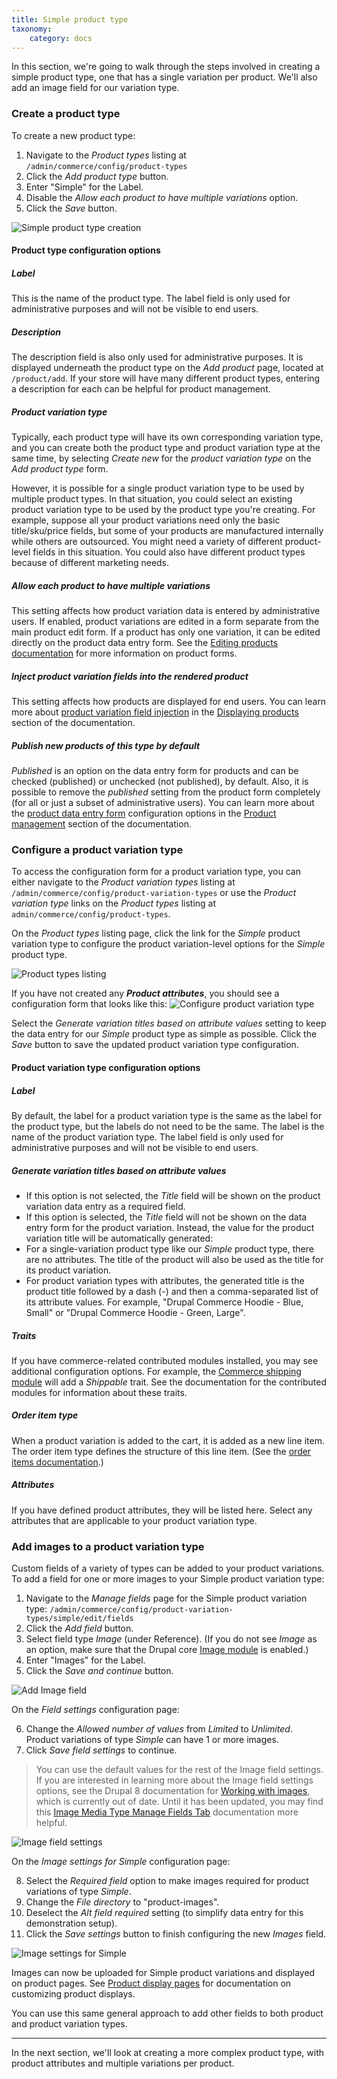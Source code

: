 ```yaml
---
title: Simple product type
taxonomy:
    category: docs
---
```


In this section, we're going to walk through the steps involved in creating a simple product type, one that has a single variation per product. We'll also add an image field for our variation type.

### Create a product type
To create a new product type:
1. Navigate to the *Product types* listing at `/admin/commerce/config/product-types`
2. Click the *Add product type* button.
3. Enter "Simple" for the Label.
4. Disable the *Allow each product to have multiple variations* option.
5. Click the *Save* button.

![Simple product type creation](../../images/simple-product-type-1.png)

#### Product type configuration options
##### Label
This is the name of the product type. The label field is only used for administrative purposes and will not be visible to end users.

##### Description
The description field is also only used for administrative purposes. It is displayed underneath the product type  on the *Add product* page, located at `/product/add`. If your store will have many different product types, entering a description for each can be helpful for product management.

##### Product variation type
Typically, each product type will have its own corresponding variation type, and you can create both the product type and product variation type at the same time, by selecting *Create new* for the *product variation type* on the *Add product type* form.

However, it is possible for a single product variation type to be used by multiple product types. In that situation, you could select an existing product variation type to be used by the product type you're creating. For example, suppose all your product variations need only the basic title/sku/price fields, but some of your products are manufactured internally while others are outsourced. You might need a variety of different product-level fields in this situation. You could also have different product types because of different marketing needs.

##### Allow each product to have multiple variations
This setting affects how product variation data is entered by administrative users. If enabled, product variations are edited in a form separate from the main product edit form. If a product has only one variation, it can be edited directly on the product data entry form. See the [Editing products documentation](../../03.product-management/02.product-data-entry) for more information on product forms.

##### Inject product variation fields into the rendered product
This setting affects how products are displayed for end users. You can learn more about [product variation field injection](../../04.displaying-products/01.product-display) in the [Displaying products](../../04.displaying-products) section of the documentation.

##### Publish new products of this type by default
*Published* is an option on the data entry form for products and can be checked (published) or unchecked (not published), by default. Also, it is possible to remove the *published* setting from the product form completely (for all or just a subset of administrative users). You can learn more about the [product data entry form](../../03.product-management/02.product-data-entry) configuration options in the [Product management](../../03.product-management) section of the documentation.

### Configure a product variation type
To access the configuration form for a product variation type, you can either navigate to the *Product variation types* listing at `/admin/commerce/config/product-variation-types` or use the *Product variation type* links on the *Product types* listing at `admin/commerce/config/product-types`.

On the *Product types* listing page, click the link for the *Simple* product variation type to configure the product variation-level options for the *Simple* product type.

![Product types listing](../../images/simple-product-type-2.jpg)

If you have not created any ***Product attributes***, you should see a configuration form that looks like this:
![Configure product variation type](../../images/simple-product-type-3.jpg)

Select the *Generate variation titles based on attribute values* setting to keep the data entry for our *Simple* product type as simple as possible. Click the *Save* button to save the updated product variation type configuration.

#### Product variation type configuration options
##### Label
By default, the label for a product variation type is the same as the label for the product type, but the labels do not need to be the same. The label is the name of the product variation type. The label field is only used for administrative purposes and will not be visible to end users.

##### Generate variation titles based on attribute values
- If this option is not selected, the *Title* field will be shown on the product variation data entry as a required field.
- If this option is selected, the *Title* field will not be shown on the data entry form for the product variation. Instead, the value for the product variation title will be automatically generated:
 - For a single-variation product type like our *Simple* product type, there are no attributes. The title of the product will also be used as the title for its product variation.
 - For product variation types with attributes, the generated title is the product title followed by a dash (-) and then a comma-separated list of its attribute values. For example, "Drupal Commerce Hoodie - Blue, Small" or "Drupal Commerce Hoodie - Green, Large".

##### Traits
If you have commerce-related contributed modules installed, you may see additional configuration options. For example, the [Commerce shipping module] will add a *Shippable* trait. See the documentation for the contributed modules for information about these traits.

##### Order item type
When a product variation is added to the cart, it is added as a new line item. The order item type defines the structure of this line item. (See the [order items documentation](../../../07.orders/02.order-items).)

##### Attributes
If you have defined product attributes, they will be listed here. Select any attributes that are applicable to your product variation type.

### Add images to a product variation type
Custom fields of a variety of types can be added to your product variations. To add a field for one or more images to your Simple product variation type:
1. Navigate to the *Manage fields* page for the Simple product variation type: `/admin/commerce/config/product-variation-types/simple/edit/fields`
2. Click the *Add field* button.
3. Select field type *Image* (under Reference). (If you do not see *Image* as an option, make sure that the Drupal core [Image module] is enabled.)
4. Enter "Images" for the Label.
5. Click the *Save and continue* button.

![Add Image field](../../images/simple-product-type-4.jpg)

On the *Field settings* configuration page:

6. Change the *Allowed number of values* from *Limited* to *Unlimited*. Product variations of type *Simple* can have 1 or more images.
7. Click *Save field settings* to continue.

>You can use the default values for the rest of the Image field settings. If you are interested in learning more about the Image field settings options, see the Drupal 8 documentation for [Working with images], which is currently out of date. Until it has been updated, you may find this [Image Media Type Manage Fields Tab] documentation more helpful.

![Image field settings](../../images/simple-product-type-5.jpg)

On the *Image settings for Simple* configuration page:

8. Select the *Required field* option to make images required for product variations of type *Simple*.
9. Change the *File directory* to "product-images".
10. Deselect the *Alt field required* setting (to simplify data entry for this demonstration setup).
11. Click the *Save settings* button to finish configuring the new *Images* field.

![Image settings for Simple](../../images/simple-product-type-6.jpg)

Images can now be uploaded for Simple product variations and displayed on product pages. See [Product display pages](../../04.displaying-products/01.product-display) for documentation on customizing product displays.

You can use this same general approach to add other fields to both product and product variation types.

---
In the next section, we'll look at creating a more complex product type, with product attributes and multiple variations per product.

[Making Your Site Multilingual]: https://www.drupal.org/docs/user_guide/en/multilingual-chapter.html
[Commerce shipping module]: https://www.drupal.org/project/commerce_shipping
[Image module]: https://www.drupal.org/docs/8/core/modules/image
[Working with images]: https://www.drupal.org/docs/8/core/modules/image/working-with-images
[Image Media Type Manage Fields Tab]: http://webtech.training.oregonstate.edu/osu-drupal-8/technical-manual/working-structure/media-entity/image-media-type/image-media-type-manage-fields-tab
